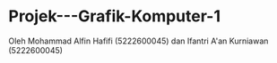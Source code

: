 # Projek---Grafik-Komputer-1
Oleh Mohammad Alfin Hafifi (5222600045) dan Ifantri A'an Kurniawan (5222600045)

